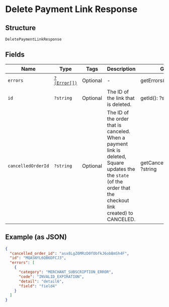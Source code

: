
# Delete Payment Link Response

## Structure

`DeletePaymentLinkResponse`

## Fields

| Name | Type | Tags | Description | Getter | Setter |
|  --- | --- | --- | --- | --- | --- |
| `errors` | [`?(Error[])`](../../doc/models/error.md) | Optional | - | getErrors(): ?array | setErrors(?array errors): void |
| `id` | `?string` | Optional | The ID of the link that is deleted. | getId(): ?string | setId(?string id): void |
| `cancelledOrderId` | `?string` | Optional | The ID of the order that is canceled. When a payment link is deleted, Square updates the<br>the `state` (of the order that the checkout link created) to CANCELED. | getCancelledOrderId(): ?string | setCancelledOrderId(?string cancelledOrderId): void |

## Example (as JSON)

```json
{
  "cancelled_order_id": "asx8LgZ6MRzD0fObfkJ6obBmSh4F",
  "id": "MQASNYL6QB6DFCJ3",
  "errors": [
    {
      "category": "MERCHANT_SUBSCRIPTION_ERROR",
      "code": "INVALID_EXPIRATION",
      "detail": "detail6",
      "field": "field4"
    }
  ]
}
```

